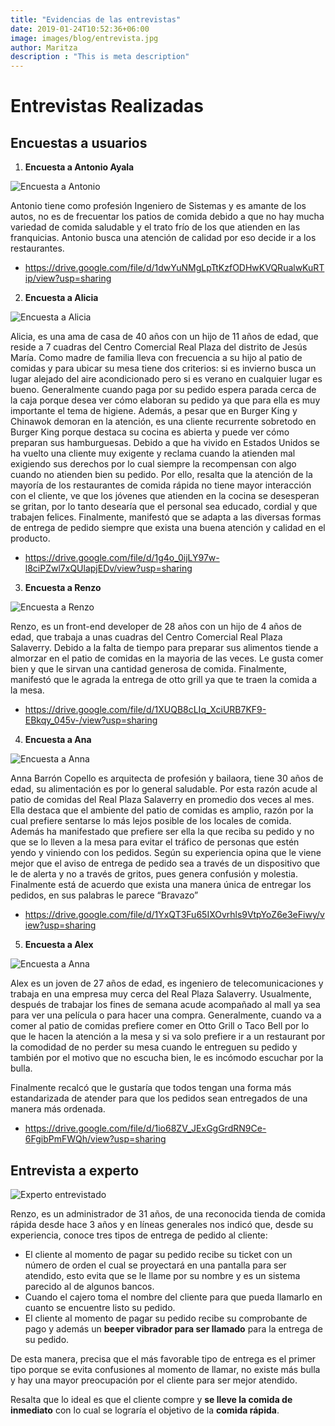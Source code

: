 ```yaml
---
title: "Evidencias de las entrevistas"
date: 2019-01-24T10:52:36+06:00
image: images/blog/entrevista.jpg
author: Maritza
description : "This is meta description"
---
```


# Entrevistas Realizadas

Encuestas a usuarios
-----

1. **Encuesta a Antonio Ayala**

![Encuesta a Antonio](/research-insight/images/blog/antonio.jpg)

Antonio tiene como profesión Ingeniero de Sistemas y es amante de los autos, no es de frecuentar los patios de comida debido a que no hay mucha variedad de comida saludable y el trato frío de los que atienden en las franquicias. Antonio busca una atención de calidad por eso decide ir a los restaurantes.

* https://drive.google.com/file/d/1dwYuNMgLpTtKzfODHwKVQRualwKuRTip/view?usp=sharing


2. **Encuesta a Alicia**

![Encuesta a Alicia](/research-insight/images/blog/alicia.jpg)

Alicia, es una ama de casa de 40 años con un hijo de 11 años de edad, que reside a 7 cuadras del Centro Comercial Real Plaza del distrito de Jesús María.
Como madre de familia lleva con frecuencia a su hijo al patio de comidas y para ubicar su mesa tiene dos criterios: si es invierno busca un lugar alejado del aire acondicionado pero si es verano en cualquier lugar es bueno.
Generalmente cuando paga por su pedido espera parada cerca de la caja porque desea ver cómo elaboran su pedido ya que para ella es muy importante el tema de higiene. Además, a pesar que en Burger King y Chinawok demoran en la atención, es una cliente recurrente sobretodo en Burger King porque destaca su cocina es abierta y puede ver cómo preparan sus hamburguesas.
Debido a que ha vivido en Estados Unidos se ha vuelto una cliente muy exigente y reclama cuando la atienden mal exigiendo sus derechos por lo cual siempre la recompensan con algo cuando no atienden bien su pedido. Por ello, resalta que la atención de la mayoría de los restaurantes de comida rápida no tiene mayor interacción con el cliente, ve que los jóvenes que atienden en la cocina se desesperan se gritan, por lo tanto desearía que el personal sea educado, cordial y que trabajen felices.
Finalmente, manifestó que se adapta a las diversas formas de entrega de pedido siempre que exista una buena atención y calidad en el producto.

* https://drive.google.com/file/d/1g4o_0ijLY97w-l8ciPZwl7xQUlapjEDv/view?usp=sharing


3. **Encuesta a Renzo**

![Encuesta a Renzo](/research-insight/images/blog/renzo.jpeg)

Renzo, es un front-end developer de 28 años con un hijo de 4 años de edad, que trabaja a unas cuadras del Centro Comercial Real Plaza Salaverry.
Debido a la falta de tiempo para preparar sus alimentos tiende a almorzar en el patio de comidas en la mayoria de las veces. Le gusta comer bien y que le sirvan una cantidad generosa de comida.
Finalmente, manifestó que le agrada la entrega de otto grill ya que te traen la comida a la mesa.

* https://drive.google.com/file/d/1XUQB8cLIq_XciURB7KF9-EBkqy_045v-/view?usp=sharing


4. **Encuesta a Ana**

![Encuesta a Anna](/research-insight/images/blog/anna.jpeg)

Anna Barrón Copello es arquitecta de profesión y bailaora, tiene 30 años de edad, su alimentación es por lo general saludable. Por esta razón acude al patio de comidas del Real Plaza Salaverry en promedio dos veces al mes.
Ella destaca que el ambiente del patio de comidas es amplio, razón por la cual prefiere sentarse lo más lejos posible de los locales de comida. Además ha manifestado que prefiere ser ella la que reciba su pedido y no que se lo lleven a la mesa para evitar el tráfico de personas que estén yendo y viniendo con los pedidos.
Según su experiencia opina que le viene mejor que el aviso de entrega de pedido sea a través de un dispositivo que le de alerta y no a través de gritos, pues genera confusión y molestia.
Finalmente está de acuerdo que exista una manera única de entregar los pedidos, en sus palabras le parece “Bravazo”

* https://drive.google.com/file/d/1YxQT3Fu65IXOvrhls9VtpYoZ6e3eFiwy/view?usp=sharing


5. **Encuesta a Alex**

![Encuesta a Anna](/research-insight/images/blog/alex.png)

Alex es un joven de 27 años de edad, es ingeniero de telecomunicaciones y trabaja en una empresa muy cerca del Real Plaza Salaverry.
Usualmente, después de trabajar los fines de semana acude acompañado al mall  ya sea para ver una película o para hacer una compra.
Generalmente, cuando va a comer al patio de comidas prefiere comer en Otto Grill o Taco Bell por lo que le hacen la atención a la mesa y si va solo prefiere ir a un restaurant por la comodidad de no perder su mesa cuando le entreguen su pedido y también por el motivo que no escucha bien, le es incómodo escuchar por la bulla.

Finalmente recalcó que le gustaría que todos tengan una forma más estandarizada de atender  para que los pedidos sean entregados de una manera más ordenada.


* https://drive.google.com/file/d/1io68ZV_JExGgGrdRN9Ce-6FgibPmFWQh/view?usp=sharing


Entrevista a experto
-----
![Experto entrevistado](/research-insight/images/blog/expert.png)

Renzo, es un administrador de 31 años, de una reconocida tienda de comida rápida desde hace 3 años y en líneas generales nos indicó que, desde su experiencia, conoce tres tipos de entrega de pedido al cliente:

- El cliente al momento de pagar su pedido recibe su ticket con un número de orden el cual se proyectará en una pantalla para ser atendido, esto evita que se le llame por su nombre y es un sistema parecido al de algunos bancos.
- Cuando el cajero toma el nombre del cliente para que pueda llamarlo en cuanto se encuentre listo su pedido.
- El cliente al momento de pagar su pedido recibe su comprobante de pago y además un **beeper vibrador para ser llamado** para la entrega de su pedido.


De esta manera, precisa que el más favorable tipo de entrega es el primer tipo porque se evita confusiones al momento de llamar, no existe más bulla y hay una mayor preocupación por el cliente para ser mejor atendido.

Resalta que lo ideal es que el cliente compre y **se lleve la comida de inmediato** con lo cual se lograría el objetivo de la **comida rápida**. 
